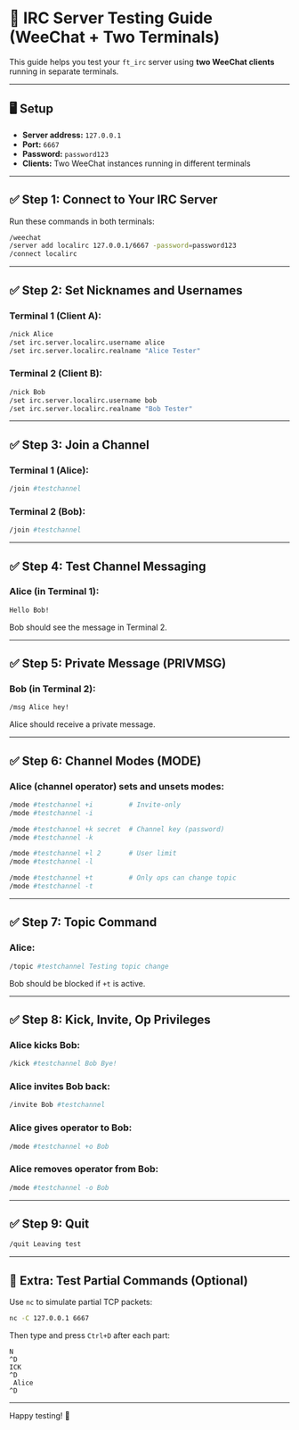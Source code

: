 
# 🧪 IRC Server Testing Guide (WeeChat + Two Terminals)

This guide helps you test your `ft_irc` server using **two WeeChat clients** running in separate terminals.

---

## 🖥 Setup

- **Server address:** `127.0.0.1`
- **Port:** `6667`
- **Password:** `password123`
- **Clients:** Two WeeChat instances running in different terminals

---

## ✅ Step 1: Connect to Your IRC Server

Run these commands in both terminals:

```bash
/weechat
/server add localirc 127.0.0.1/6667 -password=password123
/connect localirc
```

---

## ✅ Step 2: Set Nicknames and Usernames

### Terminal 1 (Client A):
```bash
/nick Alice
/set irc.server.localirc.username alice
/set irc.server.localirc.realname "Alice Tester"
```

### Terminal 2 (Client B):
```bash
/nick Bob
/set irc.server.localirc.username bob
/set irc.server.localirc.realname "Bob Tester"
```

---

## ✅ Step 3: Join a Channel

### Terminal 1 (Alice):
```bash
/join #testchannel
```

### Terminal 2 (Bob):
```bash
/join #testchannel
```

---

## ✅ Step 4: Test Channel Messaging

### Alice (in Terminal 1):
```bash
Hello Bob!
```

Bob should see the message in Terminal 2.

---

## ✅ Step 5: Private Message (PRIVMSG)

### Bob (in Terminal 2):
```bash
/msg Alice hey!
```

Alice should receive a private message.

---

## ✅ Step 6: Channel Modes (MODE)

### Alice (channel operator) sets and unsets modes:

```bash
/mode #testchannel +i         # Invite-only
/mode #testchannel -i

/mode #testchannel +k secret  # Channel key (password)
/mode #testchannel -k

/mode #testchannel +l 2       # User limit
/mode #testchannel -l

/mode #testchannel +t         # Only ops can change topic
/mode #testchannel -t
```

---

## ✅ Step 7: Topic Command

### Alice:
```bash
/topic #testchannel Testing topic change
```

Bob should be blocked if `+t` is active.

---

## ✅ Step 8: Kick, Invite, Op Privileges

### Alice kicks Bob:
```bash
/kick #testchannel Bob Bye!
```

### Alice invites Bob back:
```bash
/invite Bob #testchannel
```

### Alice gives operator to Bob:
```bash
/mode #testchannel +o Bob
```

### Alice removes operator from Bob:
```bash
/mode #testchannel -o Bob
```

---

## ✅ Step 9: Quit

```bash
/quit Leaving test
```

---

## 🔬 Extra: Test Partial Commands (Optional)

Use `nc` to simulate partial TCP packets:

```bash
nc -C 127.0.0.1 6667
```

Then type and press `Ctrl+D` after each part:

```
N
^D
ICK
^D
 Alice
^D
```

---

Happy testing! 🎉
